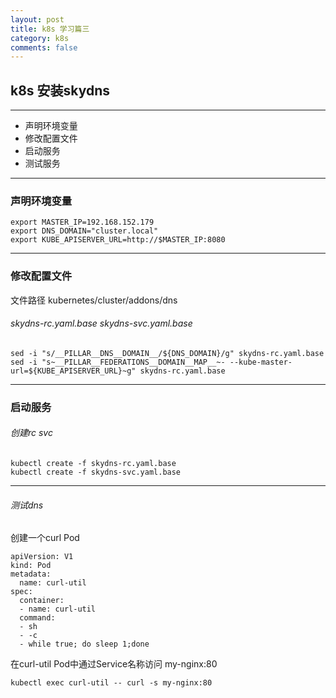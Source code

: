 ```yaml
---
layout: post
title: k8s 学习篇三
category: k8s
comments: false
---
```



## k8s 安装skydns
---
  * 声明环境变量
  * 修改配置文件
  * 启动服务
  * 测试服务

  
---

### 声明环境变量

```
export MASTER_IP=192.168.152.179
export DNS_DOMAIN="cluster.local"
export KUBE_APISERVER_URL=http://$MASTER_IP:8080
```
---

### 修改配置文件
文件路径 kubernetes/cluster/addons/dns
###### skydns-rc.yaml.base skydns-svc.yaml.base
```
sed -i "s/__PILLAR__DNS__DOMAIN__/${DNS_DOMAIN}/g" skydns-rc.yaml.base
sed -i "s~__PILLAR__FEDERATIONS__DOMAIN__MAP__~- --kube-master-url=${KUBE_APISERVER_URL}~g" skydns-rc.yaml.base
```

------------------------------------

### 启动服务
###### 创建rc svc
```
kubectl create -f skydns-rc.yaml.base 
kubectl create -f skydns-svc.yaml.base 
```
---

###### 测试dns 
创建一个curl Pod

```
apiVersion: V1
kind: Pod
metadata:
  name: curl-util
spec:
  container:
  - name: curl-util
  command:
  - sh
  - -c
  - while true; do sleep 1;done
```

在curl-util Pod中通过Service名称访问 my-nginx:80
```
kubectl exec curl-util -- curl -s my-nginx:80
```
